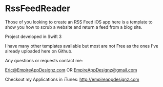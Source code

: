 # RssFeedReader

Those of you looking to create an RSS Feed iOS app here is a template to show you how to scrub a website and return a feed from a blog site.

Project developed in Swift 3

I have many other templates available but most are not Free as the ones I've already uploaded here on Github.

Any questions or requests contact me:

Eric@EmpireAppDesignz.com OR EmpireAppDesignz@gmail.com

Checkout my Applications in iTunes:
http://empireappdesignz.com
